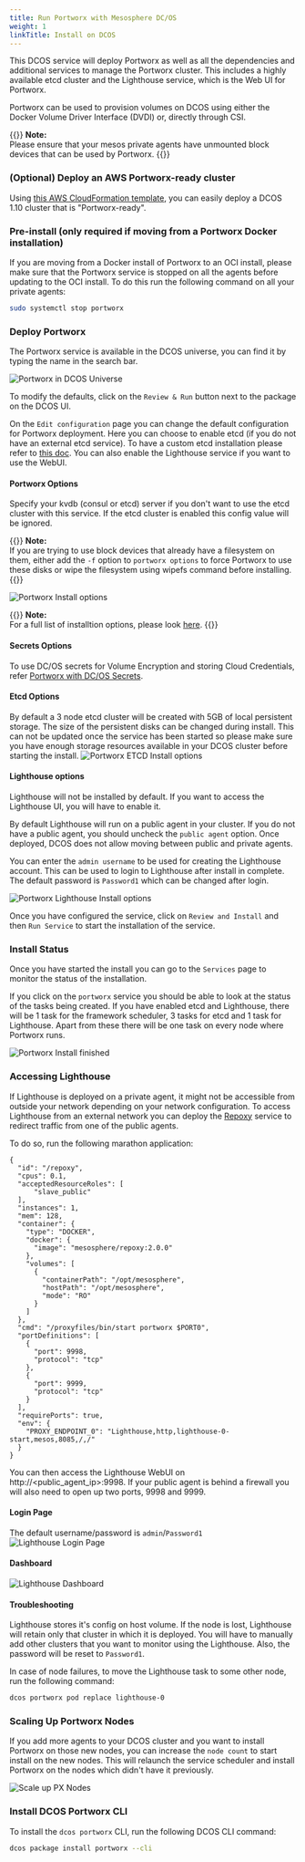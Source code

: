 ```yaml
---
title: Run Portworx with Mesosphere DC/OS
weight: 1
linkTitle: Install on DCOS
---
```


This DCOS service will deploy Portworx as well as all the dependencies and additional services to manage the Portworx
cluster. This includes a highly available etcd cluster and the Lighthouse service, which is the Web UI for Portworx.

Portworx can be used to provision volumes on DCOS using either the Docker Volume Driver Interface (DVDI) or, directly
through CSI.

{{<info>}}
**Note:**<br/>Please ensure that your mesos private agents have unmounted block devices that can be used by Portworx.
{{</info>}}

### (Optional) Deploy an AWS Portworx-ready cluster
Using [this AWS CloudFormation template](/install-with-other/dcos/operate-and-maintain/px-ready-aws-cf), you can easily deploy a
DCOS 1.10 cluster that is "Portworx-ready".

### Pre-install (only required if moving from a Portworx Docker installation)
If you are moving from a Docker install of Portworx to an OCI install, please make sure that the Portworx service is stopped
on all the agents before updating to the OCI install. To do this run the following command on all your private agents:
```bash
sudo systemctl stop portworx
```

### Deploy Portworx
The Portworx service is available in the DCOS universe, you can find it by typing the name in the search bar.

![Portworx in DCOS Universe](/img/dcos-px-universe.png)


To modify the defaults, click on the `Review & Run` button next to the package on the DCOS UI.

On the `Edit configuration` page you can change the default configuration for Portworx deployment. Here you can choose to
enable etcd (if you do not have an external etcd service). To have a custom etcd installation please refer to
[this doc](/portworx-install-with-kubernetes/operate-and-maintain-on-kubernetes/etcd). You can also enable the Lighthouse service if you want to use the WebUI.

#### Portworx Options
Specify your kvdb (consul or etcd) server if you don't want to use the etcd cluster with this service. If the etcd cluster
is enabled this config value will be ignored.

{{<info>}}
**Note:**<br/>If you are trying to use block devices that already have a filesystem on them, either add the `-f` option
to `portworx options` to force Portworx to use these disks or wipe the filesystem using wipefs command before installing.
{{</info>}}

![Portworx Install options](/img/dcos-px-install-options.png)

{{<info>}}
**Note:**<br/>For a full list of installtion options, please look [here](/install-with-other/docker/standalone).
{{</info>}}

#### Secrets Options
To use DC/OS secrets for Volume Encryption and storing Cloud Credentials, refer [Portworx with DC/OS Secrets](/key-management/portworx-with-dc-os-secrets).

#### Etcd Options
By default a 3 node etcd cluster will be created with 5GB of local persistent storage. The size of the persistent disks can
be changed during install. This can not be updated once the service has been started so please make sure you have enough
storage resources available in your DCOS cluster before starting the install.
![Portworx ETCD Install options](/img/dcos-px-etcd-options.png)

#### Lighthouse options
Lighthouse will not be installed by default. If you want to access the Lighthouse UI, you will have to enable it.

By default Lighthouse will run on a public agent in your cluster. If you do not have a public agent, you should
uncheck the `public agent` option. Once deployed, DCOS does not allow moving between public and private agents.

You can enter the `admin username` to be used for creating the Lighthouse account. This can be used to login to
Lighthouse after install in complete. The default password is `Password1` which can be changed after login.

![Portworx Lighthouse Install options](/img/dcos-px-lighthouse-options.png)

Once you have configured the service, click on `Review and Install` and then `Run Service` to start the installation
of the service.

### Install Status

Once you have started the install you can go to the `Services` page to monitor the status of the installation.

If you click on the `portworx` service you should be able to look at the status of the tasks being created. If
you have enabled etcd and Lighthouse, there will be 1 task for the framework scheduler, 3 tasks for etcd and 1
task for Lighthouse. Apart from these there will be one task on every node where Portworx runs.

![Portworx Install finished](/img/dcos-px-install-finished.png)

### Accessing Lighthouse

If Lighthouse is deployed on a private agent, it might not be accessible from outside your network depending on your
network configuration. To access Lighthouse from an external network you can deploy the
[Repoxy](https://gist.github.com/nlsun/877411115f7e3b885b5e9daa8821722f) service to redirect traffic from one of the
public agents.

To do so, run the following marathon application:
```text
{
  "id": "/repoxy",
  "cpus": 0.1,
  "acceptedResourceRoles": [
      "slave_public"
  ],
  "instances": 1,
  "mem": 128,
  "container": {
    "type": "DOCKER",
    "docker": {
      "image": "mesosphere/repoxy:2.0.0"
    },
    "volumes": [
      {
        "containerPath": "/opt/mesosphere",
        "hostPath": "/opt/mesosphere",
        "mode": "RO"
      }
    ]
  },
  "cmd": "/proxyfiles/bin/start portworx $PORT0",
  "portDefinitions": [
    {
      "port": 9998,
      "protocol": "tcp"
    },
    {
      "port": 9999,
      "protocol": "tcp"
    }
  ],
  "requirePorts": true,
  "env": {
    "PROXY_ENDPOINT_0": "Lighthouse,http,lighthouse-0-start,mesos,8085,/,/"
  }
}
```

You can then access the Lighthouse WebUI on http://\<public_agent_ip\>:9998.
If your public agent is behind a firewall you will also need to open up two ports, 9998 and 9999.

#### Login Page
The default username/password is `admin`/`Password1`
![Lighthouse Login Page](/img/dcos-px-lighthouse-login.png)

#### Dashboard
![Lighthouse Dashboard](/img/dcos-px-lighthouse-dashboard.png)

#### Troubleshooting
Lighthouse stores it's config on host volume. If the node is lost, Lighthouse will retain only
that cluster in which it is deployed. You will have to manually add other clusters that you want
to monitor using the Lighthouse. Also, the password will be reset to `Password1`.

In case of node failures, to move the Lighthouse task to some other node, run the following command:
```bash
dcos portworx pod replace lighthouse-0
```

### Scaling Up Portworx Nodes
If you add more agents to your DCOS cluster and you want to install Portworx on those new nodes, you can increase the
`node count` to start install on the new nodes. This will relaunch the service scheduler and install Portworx on the nodes
which didn't have it previously.

![Scale up PX Nodes](/img/dcos-px-scale-up.png)

### Install DCOS Portworx CLI
To install the `dcos portworx` CLI, run the following DCOS CLI command:
```bash
dcos package install portworx --cli
```
